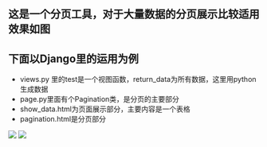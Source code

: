 ## 这是一个分页工具，对于大量数据的分页展示比较适用效果如图

## 下面以Django里的运用为例
* views.py 里的test是一个视图函数，return_data为所有数据，这里用python生成数据
* page.py里面有个Pagination类，是分页的主要部分
* show_data.html为页面展示部分，主要内容是一个表格
* pagination.html是分页部分

![](http://p1.bqimg.com/567571/4b038de18fe88510.jpg)
![](http://i1.piimg.com/567571/c191c9c0d7d116a4.jpg)
